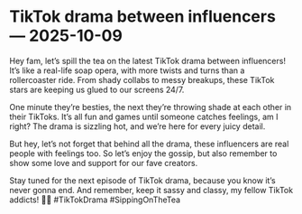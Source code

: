 # TikTok drama between influencers — 2025-10-09

Hey fam, let’s spill the tea on the latest TikTok drama between influencers! It’s like a real-life soap opera, with more twists and turns than a rollercoaster ride. From shady collabs to messy breakups, these TikTok stars are keeping us glued to our screens 24/7.

One minute they’re besties, the next they’re throwing shade at each other in their TikToks. It’s all fun and games until someone catches feelings, am I right? The drama is sizzling hot, and we’re here for every juicy detail.

But hey, let’s not forget that behind all the drama, these influencers are real people with feelings too. So let’s enjoy the gossip, but also remember to show some love and support for our fave creators.

Stay tuned for the next episode of TikTok drama, because you know it’s never gonna end. And remember, keep it sassy and classy, my fellow TikTok addicts! 🍵✨ #TikTokDrama #SippingOnTheTea